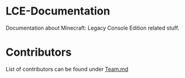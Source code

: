 # LCE-Documentation
Documentation about Minecraft: Legacy Console Edition related stuff.

# Contributors
List of contributors can be found under [Team.md](/Team.md#Documentation)

